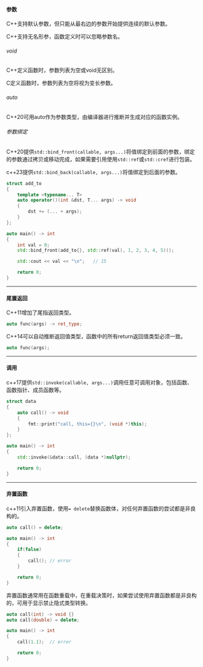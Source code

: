 #### 参数

C++支持默认参数，但只能从最右边的参数开始提供连续的默认参数。

C++支持无名形参，函数定义时可以忽略参数名。

###### void

C++定义函数时，参数列表为空或void无区别。

C定义函数时，参数列表为空将视为变长参数。

###### auto

C++20可用auto作为参数类型，由编译器进行推断并生成对应的函数实例。

###### 参数绑定

C++20提供`std::bind_front(callable, args...)`将值绑定到前面的参数，绑定的参数通过拷贝或移动完成，如果需要引用使用`std::ref`或`std::cref`进行包装。

c++23提供`std::bind_back(callable, args...)`将值绑定到后面的参数。

```cpp
struct add_to
{
    template <typename... T>
    auto operator()(int &dst, T... args) -> void
    {
        dst += (... + args);
    }
};

auto main() -> int
{
    int val = 0;
    std::bind_front(add_to{}, std::ref(val), 1, 2, 3, 4, 5)();

    std::cout << val << "\n";   // 15

    return 0;
}
```

---

#### 尾置返回

C++11增加了尾指返回类型。

```cpp
auto func(args) -> ret_type;
```

C++14可以自动推断返回值类型，函数中的所有return返回值类型必须一致。

```cpp
auto func(args);
```

---

#### 调用

c++17提供`std::invoke(callable, args...)`调用任意可调用对象，包括函数、函数指针、成员函数等。

```cpp
struct data
{
    auto call() -> void
    {
        fmt::print("call, this={}\n", (void *)this);
    }
};

auto main() -> int
{
    std::invoke(&data::call, (data *)nullptr);

    return 0;
}
```

---

#### 弃置函数

c++11引入弃置函数，使用`= delete`替换函数体，对任何弃置函数的尝试都是非良构的。

```cpp
auto call() = delete;

auto main() -> int
{
    if(false)
    {
        call(); // error
    }

    return 0;
}
```

弃置函数通常用在函数重载中，在重载决策时，如果尝试使用弃置函数都是非良构的，可用于显示禁止隐式类型转换。

```cpp
auto call(int) -> void {}
auto call(double) = delete;

auto main() -> int
{
    call(1.1);  // error

    return 0;
}
```

